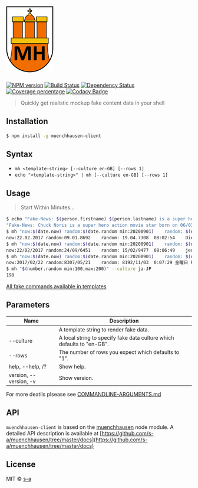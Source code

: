 # [![module logo][module-logo-path]][module-logo-url]

[module-logo-path]: /resources/logo-sm.png
[module-logo-url]: /README.md

[![NPM version][npm-image]][npm-url] 
[![Build Status][travis-image]][travis-url] 
[![Dependency Status][daviddm-image]][daviddm-url] 
[![Coverage percentage][coveralls-image]][coveralls-url] [![Codacy Badge](https://api.codacy.com/project/badge/Grade/e795c94f6f1e4e9fa5e4d6e080b198b5)](https://www.codacy.com/app/stephanahlf/muenchhausen-client?utm_source=github.com&amp;utm_medium=referral&amp;utm_content=s-a/muenchhausen-client&amp;utm_campaign=Badge_Grade)

> Quickly get realistic mockup fake content data in your shell

## Installation

```sh
$ npm install -g muenchhausen-client
```

## Syntax

- `mh <template-string> [--culture en-GB] [--rows 1]`
- `echo "<template-string>" | mh [--culture en-GB] [--rows 1]`

## Usage

> Start Within Minutes...

```sh
$ echo "Fake-News: $(person.firstname) $(person.lastname) is a super hero action movie star born on $(date.future)" | mh
"Fake-News: Chuck Noris is a super hero action movie star born on 06/03/3513"
$ mh "now:$(date.now) random:$(date.random min:20200901)	random:	$(date.random)	$(time.now)	$(date.weekday)" --culture de-DE
now:22.02.2017 random:09.01.8692	random:	19.04.7308	08:02:54	Dienstag
$ mh "now:$(date.now) random:$(date.random min:20200901)	random:	$(date.random)	$(time.now)	$(date.weekday)	RndNumber:$(number.random)" --culture fr-FR
now:22/02/2017 random:24/09/6451	random:	15/02/9477	08:06:49	jeudi	RndNumber:-6 261 085 541 948 770
$ mh "now:$(date.now) random:$(date.random min:20200901)	random:	$(date.random)	$(time.now)	$(date.weekday)	RndNumber:$(number.random)" --culture ja-JP
now:2017/02/22 random:8307/05/21	random:	8192/11/03	0:07:29	金曜日	RndNumber:-3,514,778,193,557,152
$ mh "$(number.random min:100,max:200)" --culture ja-JP
198
```

[All fake commands available in templates](https://github.com/s-a/muenchhausen/tree/master/docs)


## Parameters

|Name|Description|
|----|-----------|
|<template-string>|A template string to render fake data.|
|--culture|A local string to specify fake data culture which defaults to "en-GB".|
|--rows|The number of rows you expect which defaults to "1".|
|help, --help, /? |Show help.|
|version, --version, -v|Show version.|

For more deatils plsease see [COMMANDLINE-ARGUMENTS.md](COMMANDLINE-ARGUMENTS.md)

## API

 `muenchhausen-client` is based on the [muenchhausen](https://github.com/s-a/muenchhausen) node module. A detailed API description is available at [https://github.com/s-a/muenchhausen/tree/master/docs](https://github.com/s-a/muenchhausen/tree/master/docs)
 
## License

MIT © [s-a](https://github.com/s-a)

[npm-image]: https://badge.fury.io/js/muenchhausen-client.svg
[npm-url]: https://npmjs.org/package/muenchhausen-client
[travis-image]: https://travis-ci.org/s-a/muenchhausen-client.svg?branch=master
[travis-url]: https://travis-ci.org/s-a/muenchhausen-client
[daviddm-image]: https://david-dm.org/s-a/muenchhausen-client.svg?theme=shields.io
[daviddm-url]: https://david-dm.org/s-a/muenchhausen-client
[coveralls-image]: https://coveralls.io/repos/s-a/muenchhausen-client/badge.svg
[coveralls-url]: https://coveralls.io/r/s-a/muenchhausen-client
